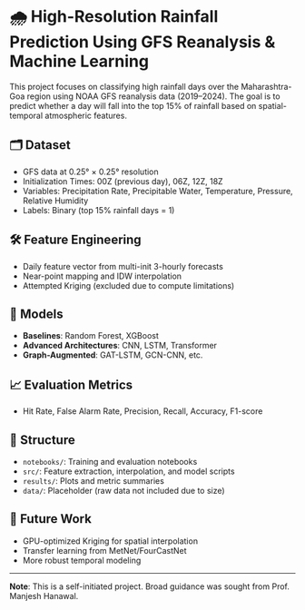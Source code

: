 # 🌧️ High-Resolution Rainfall Prediction Using GFS Reanalysis & Machine Learning

This project focuses on classifying high rainfall days over the Maharashtra-Goa region using NOAA GFS reanalysis data (2019–2024). The goal is to predict whether a day will fall into the top 15% of rainfall based on spatial-temporal atmospheric features.

## 🗂️ Dataset
- GFS data at 0.25° × 0.25° resolution
- Initialization Times: 00Z (previous day), 06Z, 12Z, 18Z
- Variables: Precipitation Rate, Precipitable Water, Temperature, Pressure, Relative Humidity
- Labels: Binary (top 15% rainfall days = 1)

## 🛠️ Feature Engineering
- Daily feature vector from multi-init 3-hourly forecasts
- Near-point mapping and IDW interpolation
- Attempted Kriging (excluded due to compute limitations)

## 🤖 Models
- **Baselines**: Random Forest, XGBoost
- **Advanced Architectures**: CNN, LSTM, Transformer
- **Graph-Augmented**: GAT-LSTM, GCN-CNN, etc.

## 📈 Evaluation Metrics
- Hit Rate, False Alarm Rate, Precision, Recall, Accuracy, F1-score

## 📂 Structure
- `notebooks/`: Training and evaluation notebooks
- `src/`: Feature extraction, interpolation, and model scripts
- `results/`: Plots and metric summaries
- `data/`: Placeholder (raw data not included due to size)

## 🚧 Future Work
- GPU-optimized Kriging for spatial interpolation
- Transfer learning from MetNet/FourCastNet
- More robust temporal modeling

---

**Note**: This is a self-initiated project. Broad guidance was sought from Prof. Manjesh Hanawal.
